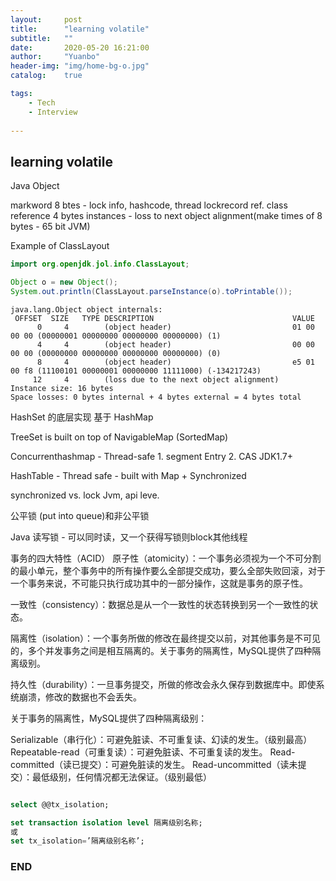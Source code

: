 ```yaml
---
layout:     post
title:      "learning volatile"
subtitle:   ""
date:       2020-05-20 16:21:00
author:     "Yuanbo"
header-img: "img/home-bg-o.jpg"
catalog:    true

tags:
    - Tech
    - Interview
    
---
```



## learning volatile

Java Object

markword 8 btes - lock info, hashcode, thread lockrecord ref. 
class reference 4 bytes
instances - 
loss to next object alignment(make times of 8 bytes - 65 bit JVM)

Example of ClassLayout

```java
import org.openjdk.jol.info.ClassLayout;

Object o = new Object();
System.out.println(ClassLayout.parseInstance(o).toPrintable());
```

```
java.lang.Object object internals:
 OFFSET  SIZE   TYPE DESCRIPTION                               VALUE
      0     4        (object header)                           01 00 00 00 (00000001 00000000 00000000 00000000) (1)
      4     4        (object header)                           00 00 00 00 (00000000 00000000 00000000 00000000) (0)
      8     4        (object header)                           e5 01 00 f8 (11100101 00000001 00000000 11111000) (-134217243)
     12     4        (loss due to the next object alignment)
Instance size: 16 bytes
Space losses: 0 bytes internal + 4 bytes external = 4 bytes total
```

HashSet 的底层实现 基于 HashMap

TreeSet is built on top of NavigableMap (SortedMap)


Concurrenthashmap - Thread-safe 1. segment Entry 2. CAS JDK1.7+    

HashTable - Thread safe - built with Map + Synchronized

synchronized vs. lock
Jvm, api leve. 

公平锁 (put into queue)和非公平锁 

Java 读写锁 -  可以同时读，又一个获得写锁则block其他线程

事务的四大特性（ACID）
原子性（atomicity）：一个事务必须视为一个不可分割的最小单元，整个事务中的所有操作要么全部提交成功，要么全部失败回滚，对于一个事务来说，不可能只执行成功其中的一部分操作，这就是事务的原子性。

一致性（consistency）：数据总是从一个一致性的状态转换到另一个一致性的状态。

隔离性（isolation）：一个事务所做的修改在最终提交以前，对其他事务是不可见的，多个并发事务之间是相互隔离的。关于事务的隔离性，MySQL提供了四种隔离级别。

持久性（durability）：一旦事务提交，所做的修改会永久保存到数据库中。即使系统崩溃，修改的数据也不会丢失。


关于事务的隔离性，MySQL提供了四种隔离级别：

Serializable（串行化）：可避免脏读、不可重复读、幻读的发生。（级别最高）
Repeatable-read（可重复读）：可避免脏读、不可重复读的发生。
Read-committed（读已提交）：可避免脏读的发生。
Read-uncommitted（读未提交）：最低级别，任何情况都无法保证。（级别最低）

```sql

select @@tx_isolation;

set transaction isolation level 隔离级别名称;
或
set tx_isolation=’隔离级别名称’;
```




### END

